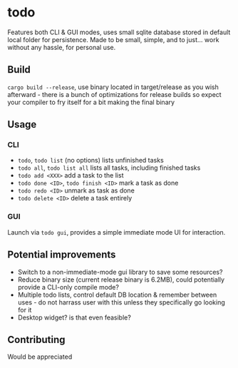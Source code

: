 # todo
Features both CLI & GUI modes, uses small sqlite database stored in default local folder for persistence. Made to be small, simple, and to just... work without any hassle, for personal use.

## Build
`cargo build --release`, use binary located in target/release as you wish afterward - there is a bunch of optimizations for release builds so expect your compiler to fry itself for a bit making the final binary

## Usage
### CLI
- `todo`, `todo list` (no options) lists unfinished tasks
- `todo all`, `todo list all` lists all tasks, including finished tasks
- `todo add <XXX>` add a task to the list
- `todo done <ID>`, `todo finish <ID>` mark a task as done
- `todo redo <ID>` unmark as task as done
- `todo delete <ID>` delete a task entirely

### GUI
Launch via `todo gui`, provides a simple immediate mode UI for interaction.

## Potential improvements
- Switch to a non-immediate-mode gui library to save some resources?
- Reduce binary size (current release binary is 6.2MB), could potentially provide a CLI-only compile mode?
- Multiple todo lists, control default DB location & remember between uses - do not harrass user with this unless they specifically go looking for it
- Desktop widget? is that even feasible?

## Contributing
Would be appreciated
